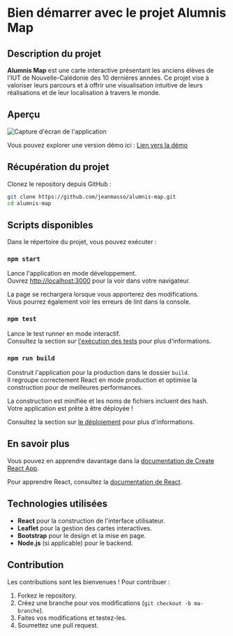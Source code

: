 # Bien démarrer avec le projet Alumnis Map

## Description du projet

**Alumnis Map** est une carte interactive présentant les anciens élèves de l'IUT de Nouvelle-Calédonie des 10 dernières années. Ce projet vise à valoriser leurs parcours et à offrir une visualisation intuitive de leurs réalisations et de leur localisation à travers le monde.

## Aperçu

![Capture d'écran de l'application](path/to/screenshot.png) <!-- Ajoutez une capture d'écran ici -->

Vous pouvez explorer une version démo ici : [Lien vers la démo](https://demo-url.com) <!-- Ajoutez un lien vers la démo si disponible -->

## Récupération du projet

Clonez le repository depuis GitHub :

```bash
git clone https://github.com/jeanmasso/alumnis-map.git
cd alumnis-map
```

## Scripts disponibles

Dans le répertoire du projet, vous pouvez exécuter :

### `npm start`

Lance l'application en mode développement.\
Ouvrez [http://localhost:3000](http://localhost:3000) pour la voir dans votre navigateur.

La page se rechargera lorsque vous apporterez des modifications.\
Vous pourrez également voir les erreurs de lint dans la console.

### `npm test`

Lance le test runner en mode interactif.\
Consultez la section sur [l'exécution des tests](https://facebook.github.io/create-react-app/docs/running-tests) pour plus d'informations.

### `npm run build`

Construit l'application pour la production dans le dossier `build`.\
Il regroupe correctement React en mode production et optimise la construction pour de meilleures performances.

La construction est minifiée et les noms de fichiers incluent des hash.\
Votre application est prête à être déployée !

Consultez la section sur [le déploiement](https://facebook.github.io/create-react-app/docs/deployment) pour plus d'informations.

## En savoir plus

Vous pouvez en apprendre davantage dans la [documentation de Create React App](https://facebook.github.io/create-react-app/docs/getting-started).

Pour apprendre React, consultez la [documentation de React](https://reactjs.org/).

## Technologies utilisées

- **React** pour la construction de l'interface utilisateur.
- **Leaflet** pour la gestion des cartes interactives.
- **Bootstrap** pour le design et la mise en page.
- **Node.js** (si applicable) pour le backend.

## Contribution

Les contributions sont les bienvenues ! Pour contribuer :
1. Forkez le repository.
2. Créez une branche pour vos modifications (`git checkout -b ma-branche`).
3. Faites vos modifications et testez-les.
4. Soumettez une pull request.
